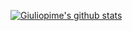 [![Giuliopime's github stats](https://github-readme-stats.vercel.app/api?username=Giuliopime&show_icons=true&theme=onedark)](https://github.com/anuraghazra/github-readme-stats)
